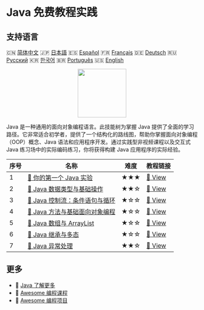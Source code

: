# Java 免费教程实践

## 支持语言

🇨🇳 [简体中文](README_zh.md) 🇯🇵 [日本語](README_ja.md) 🇪🇸 [Español](README_es.md) 🇫🇷 [Français](README_fr.md) 🇩🇪 [Deutsch](README_de.md) 🇷🇺 [Русский](README_ru.md) 🇰🇷 [한국어](README_ko.md) 🇧🇷 [Português](README_pt.md) 🇺🇸 [English](README.md) 

<div align="center">
<img width="128px" src="https://file.labex.io/path/vBtgM8cNsQFn.png">
</div>

Java 是一种通用的面向对象编程语言。此技能树为掌握 Java 提供了全面的学习路径。它非常适合初学者，提供了一个结构化的路线图，帮助你掌握面向对象编程（OOP）概念、Java 语法和应用程序开发。通过实践型非视频课程以及交互式 Java 练习场中的实际编码练习，你将获得构建 Java 应用程序的实际经验。

|   序号 | 名称                                                                                                                           | 难度   | 教程链接                                                                                                |
|--------|--------------------------------------------------------------------------------------------------------------------------------|--------|---------------------------------------------------------------------------------------------------------|
|      1 | [📖 你的第一个 Java 实验](https://labex.io/zh/tutorials/java-your-first-java-lab-411751)                                       | ★★★    | [🔗 View](https://labex.io/zh/tutorials/java-your-first-java-lab-411751)                                |
|      2 | [📖 Java 数据类型与基础操作](https://labex.io/zh/tutorials/java-java-data-types-and-basic-operations-413744)                   | ★★☆    | [🔗 View](https://labex.io/zh/tutorials/java-java-data-types-and-basic-operations-413744)               |
|      3 | [📖 Java 控制流：条件语句与循环](https://labex.io/zh/tutorials/java-java-control-flow-conditionals-and-loops-413751)           | ★☆☆    | [🔗 View](https://labex.io/zh/tutorials/java-java-control-flow-conditionals-and-loops-413751)           |
|      4 | [📖 Java 方法与基础面向对象编程](https://labex.io/zh/tutorials/java-java-methods-and-basic-object-oriented-programming-413809) | ★☆☆    | [🔗 View](https://labex.io/zh/tutorials/java-java-methods-and-basic-object-oriented-programming-413809) |
|      5 | [📖 Java 数组与 ArrayList](https://labex.io/zh/tutorials/java-java-arrays-and-arraylists-413820)                               | ★☆☆    | [🔗 View](https://labex.io/zh/tutorials/java-java-arrays-and-arraylists-413820)                         |
|      6 | [📖 Java 继承与多态](https://labex.io/zh/tutorials/java-java-inheritance-and-polymorphism-413825)                              | ★☆☆    | [🔗 View](https://labex.io/zh/tutorials/java-java-inheritance-and-polymorphism-413825)                  |
|      7 | [📖 Java 异常处理](https://labex.io/zh/tutorials/java-java-exception-handling-413830)                                          | ★★☆    | [🔗 View](https://labex.io/zh/tutorials/java-java-exception-handling-413830)                            |

## 更多

- 🔗 [Java 了解更多](https://labex.io/zh/skilltrees/java)
- 🔗 [Awesome 编程课程](https://github.com/labex-labs/awesome-programming-courses)
- 🔗 [Awesome 编程项目](https://github.com/labex-labs/awesome-programming-projects)

